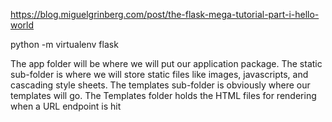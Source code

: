 https://blog.miguelgrinberg.com/post/the-flask-mega-tutorial-part-i-hello-world

python -m virtualenv flask

The app folder will be where we will put our application package. 
	The static sub-folder is where we will store static files like images, javascripts, and cascading style sheets. 
	The templates sub-folder is obviously where our templates will go.
The Templates folder holds the HTML files for rendering when a URL endpoint is hit
